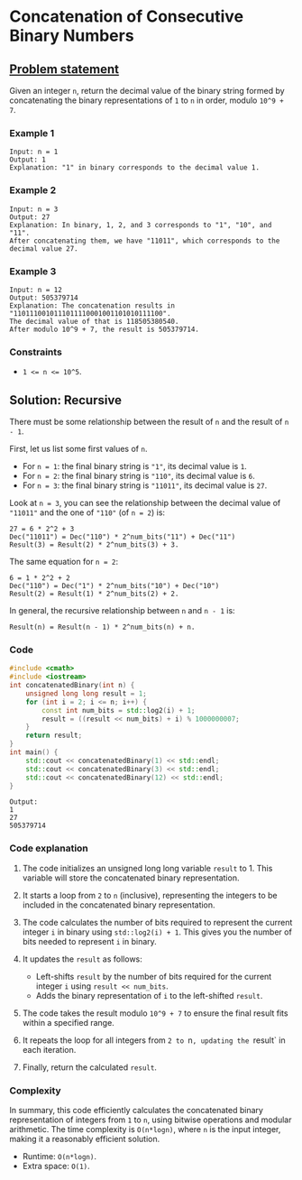 # Concatenation of Consecutive Binary Numbers

## [Problem statement](https://leetcode.com/problems/concatenation-of-consecutive-binary-numbers/)

Given an integer `n`, return the decimal value of the binary string formed by concatenating the binary representations of `1` to `n` in order, modulo `10^9 + 7`.

### Example 1
```text
Input: n = 1
Output: 1
Explanation: "1" in binary corresponds to the decimal value 1. 
```

### Example 2
```text
Input: n = 3
Output: 27
Explanation: In binary, 1, 2, and 3 corresponds to "1", "10", and "11".
After concatenating them, we have "11011", which corresponds to the decimal value 27.
```

### Example 3
```text
Input: n = 12
Output: 505379714
Explanation: The concatenation results in "1101110010111011110001001101010111100".
The decimal value of that is 118505380540.
After modulo 10^9 + 7, the result is 505379714.
``` 

### Constraints

* `1 <= n <= 10^5`.

## Solution: Recursive

There must be some relationship between the result of `n` and the result of `n - 1`. 

First, let us list some first values of `n`.

* For `n = 1`: the final binary string is `"1"`, its decimal value is `1`.
* For `n = 2`: the final binary string is `"110"`, its decimal value is `6`.
* For `n = 3`: the final binary string is `"11011"`, its decimal value is `27`.

Look at `n = 3`, you can see the relationship between the decimal value of `"11011"` and the one of `"110"` (of `n = 2`) is:

```text
27 = 6 * 2^2 + 3
Dec("11011") = Dec("110") * 2^num_bits("11") + Dec("11")
Result(3) = Result(2) * 2^num_bits(3) + 3.
```

The same equation for `n = 2`:

```text
6 = 1 * 2^2 + 2
Dec("110") = Dec("1") * 2^num_bits("10") + Dec("10")
Result(2) = Result(1) * 2^num_bits(2) + 2.
```

In general, the recursive relationship between `n` and `n - 1` is:

```text
Result(n) = Result(n - 1) * 2^num_bits(n) + n.
```

### Code
```cpp
#include <cmath>
#include <iostream>
int concatenatedBinary(int n) {
    unsigned long long result = 1;
    for (int i = 2; i <= n; i++) {
        const int num_bits = std::log2(i) + 1;        
        result = ((result << num_bits) + i) % 1000000007;
    }
    return result;
}
int main() {
    std::cout << concatenatedBinary(1) << std::endl;
    std::cout << concatenatedBinary(3) << std::endl;
    std::cout << concatenatedBinary(12) << std::endl;
}
```
```text
Output:
1
27
505379714
```

### Code explanation

1. The code initializes an unsigned long long variable `result` to 1. This variable will store the concatenated binary representation.

2. It starts a loop from `2` to `n` (inclusive), representing the integers to be included in the concatenated binary representation.

3. The code calculates the number of bits required to represent the current integer `i` in binary using `std::log2(i) + 1`. This gives you the number of bits needed to represent `i` in binary.

4. It updates the `result` as follows:
   - Left-shifts `result` by the number of bits required for the current integer `i` using `result << num_bits`.
   - Adds the binary representation of `i` to the left-shifted `result`.

5. The code takes the result modulo `10^9 + 7` to ensure the final result fits within a specified range.

6. It repeats the loop for all integers from `2 to `n`, updating the `result` in each iteration.

7. Finally, return the calculated `result`.

### Complexity
In summary, this code efficiently calculates the concatenated binary representation of integers from `1` to `n`, using bitwise operations and modular arithmetic. The time complexity is `O(n*logn)`, where `n` is the input integer, making it a reasonably efficient solution.

* Runtime: `O(n*logn)`.
* Extra space: `O(1)`.




